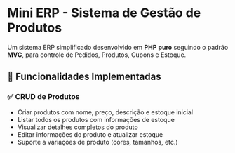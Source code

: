 # Mini ERP - Sistema de Gestão de Produtos

Um sistema ERP simplificado desenvolvido em **PHP puro** seguindo o padrão **MVC**, para controle de Pedidos, Produtos, Cupons e Estoque.

## 🚀 Funcionalidades Implementadas

### ✅ CRUD de Produtos
- Criar produtos com nome, preço, descrição e estoque inicial
- Listar todos os produtos com informações de estoque
- Visualizar detalhes completos do produto
- Editar informações do produto e atualizar estoque
- Suporte a variações de produto (cores, tamanhos, etc.)

